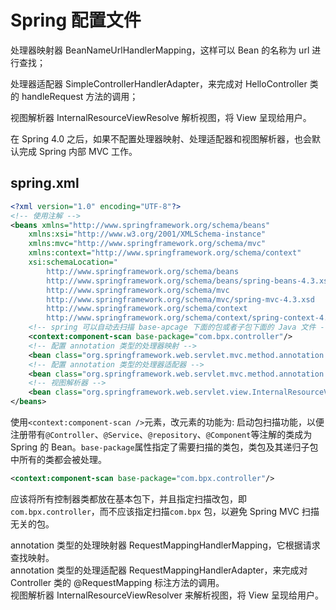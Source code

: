 # Spring 配置文件

处理器映射器 BeanNameUrlHandlerMapping，这样可以 Bean 的名称为 url 进行查找；

处理器适配器 SimpleControllerHandlerAdapter，来完成对 HelloController 类的 handleRequest 方法的调用；

视图解析器 InternalResourceViewResolve 解析视图，将 View 呈现给用户。

在 Spring 4.0 之后，如果不配置处理器映射、处理适配器和视图解析器，也会默认完成 Spring 内部 MVC 工作。


## spring.xml

```xml
<?xml version="1.0" encoding="UTF-8"?>
<!-- 使用注解 -->
<beans xmlns="http://www.springframework.org/schema/beans"
	xmlns:xsi="http://www.w3.org/2001/XMLSchema-instance"
	xmlns:mvc="http://www.springframework.org/schema/mvc"
	xmlns:context="http://www.springframework.org/schema/context"
	xsi:schemaLocation="
		http://www.springframework.org/schema/beans
		http://www.springframework.org/schema/beans/spring-beans-4.3.xsd
		http://www.springframework.org/schema/mvc
		http://www.springframework.org/schema/mvc/spring-mvc-4.3.xsd
		http://www.springframework.org/schema/context
		http://www.springframework.org/schema/context/spring-context-4.3.xsd">
	<!-- spring 可以自动去扫描 base-apcage 下面的包或者子包下面的 Java 文件 -->
	<context:component-scan base-package="com.bpx.controller"/>
	<!-- 配置 annotation 类型的处理器映射 -->
	<bean class="org.springframework.web.servlet.mvc.method.annotation.RequestMappingHandlerMapping"/>
	<!-- 配置 annotation 类型的处理器适配器 -->
	<bean class="org.springframework.web.servlet.mvc.method.annotation.RequestMappingHandlerAdapter"/>
	<!-- 视图解析器 -->
	<bean class="org.springframework.web.servlet.view.InternalResourceViewResolver"></bean>
</beans>
```


使用`<context:component-scan />`元素，改元素的功能为: 启动包扫描功能，以便注册带有`@Controller`、`@Service`、`@repository`、`@Component`等注解的类成为 Spring 的 Bean。`base-package`属性指定了需要扫描的类包，类包及其递归子包中所有的类都会被处理。
```xml
<context:component-scan base-package="com.bpx.controller"/>
```
应该将所有控制器类都放在基本包下，并且指定扫描改包，即`com.bpx.controller`，而不应该指定扫描`com.bpx` 包，以避免 Spring MVC 扫描无关的包。

annotation 类型的处理映射器 RequestMappingHandlerMapping，它根据请求查找映射。  
annotation 类型的处理适配器 RequestMappingHandlerAdapter，来完成对 Controller 类的 @RequestMapping 标注方法的调用。  
视图解析器 InternalResourceViewResolver 来解析视图，将 View 呈现给用户。
